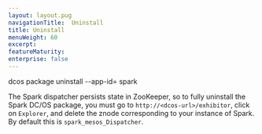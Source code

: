 ```yaml
---
layout: layout.pug
navigationTitle:  Uninstall
title: Uninstall
menuWeight: 60
excerpt:
featureMaturity:
enterprise: false
---
```


<!-- This source repo for this topic is https://github.com/mesosphere/spark-build -->


   dcos package uninstall --app-id=<app-id> spark

The Spark dispatcher persists state in ZooKeeper, so to fully
uninstall the Spark DC/OS package, you must go to
`http://<dcos-url>/exhibitor`, click on `Explorer`, and delete the
znode corresponding to your instance of Spark. By default this is
`spark_mesos_Dispatcher`.
